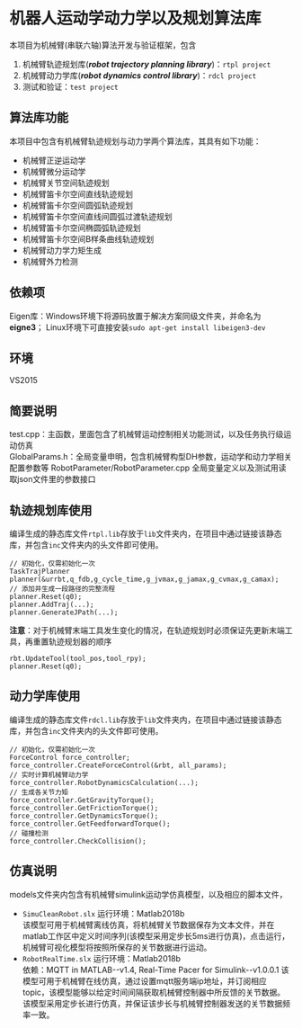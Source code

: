 # 机器人运动学动力学以及规划算法库
 
本项目为机械臂(串联六轴)算法开发与验证框架，包含
1. 机械臂轨迹规划库(***robot trajectory planning library***)：`rtpl project`
2. 机械臂动力学库(***robot dynamics control library***)：`rdcl project`
3. 测试和验证：`test project`

## 算法库功能
本项目中包含有机械臂轨迹规划与动力学两个算法库，其具有如下功能：  
- 机械臂正逆运动学
- 机械臂微分运动学
- 机械臂关节空间轨迹规划
- 机械臂笛卡尔空间直线轨迹规划
- 机械臂笛卡尔空间圆弧轨迹规划
- 机械臂笛卡尔空间直线间圆弧过渡轨迹规划
- 机械臂笛卡尔空间椭圆弧轨迹规划
- 机械臂笛卡尔空间B样条曲线轨迹规划
- 机械臂动力学力矩生成
- 机械臂外力检测
 ## 依赖项
 Eigen库：Windows环境下将源码放置于解决方案同级文件夹，并命名为**eigne3**；
 Linux环境下可直接安装`sudo apt-get install libeigen3-dev`

## 环境
VS2015

 ## 简要说明
 test.cpp：主函数，里面包含了机械臂运动控制相关功能测试，以及任务执行级运动仿真  
 GlobalParams.h：全局变量申明，包含机械臂构型DH参数，运动学和动力学相关配置参数等
 RobotParameter/RobotParameter.cpp 全局变量定义以及测试用读取json文件里的参数接口


 ## 轨迹规划库使用
编译生成的静态库文件`rtpl.lib`存放于`lib`文件夹内，在项目中通过链接该静态库，并包含`inc`文件夹内的头文件即可使用。
```
// 初始化，仅需初始化一次
TaskTrajPlanner planner(&urrbt,q_fdb,g_cycle_time,g_jvmax,g_jamax,g_cvmax,g_camax);
// 添加并生成一段路径的完整流程
planner.Reset(q0);
planner.AddTraj(...);
planner.GenerateJPath(...);
```
**注意**：对于机械臂末端工具发生变化的情况，在轨迹规划时必须保证先更新末端工具，再重置轨迹规划器的顺序
```
rbt.UpdateTool(tool_pos,tool_rpy);
planner.Reset(q0);
```

## 动力学库使用
编译生成的静态库文件`rdcl.lib`存放于`lib`文件夹内，在项目中通过链接该静态库，并包含`inc`文件夹内的头文件即可使用。
```
// 初始化，仅需初始化一次
ForceControl force_controller;
force_controller.CreateForceControl(&rbt, all_params);
// 实时计算机械臂动力学
force_controller.RobotDynamicsCalculation(...);
// 生成各关节力矩
force_controller.GetGravityTorque();
force_controller.GetFrictionTorque();
force_controller.GetDynamicsTorque();
force_controller.GetFeedforwardTorque();
// 碰撞检测
force_controller.CheckCollision();
```

## 仿真说明
models文件夹内包含有机械臂simulink运动学仿真模型，以及相应的脚本文件，
* `SimuCleanRobot.slx`
运行环境：Matlab2018b  
该模型可用于机械臂离线仿真，将机械臂关节数据保存为文本文件，并在matlab工作区中定义时间序列(该模型采用定步长5ms进行仿真)，点击运行，机械臂可视化模型将按照所保存的关节数据进行运动。
* `RobotRealTime.slx`
运行环境：Matlab2018b  
依赖：MQTT in MATLAB--v1.4, Real-Time Pacer for Simulink--v1.0.0.1
该模型可用于机械臂在线仿真，通过设置mqtt服务端ip地址，并订阅相应topic，该模型能够以给定时间间隔获取机械臂控制器中所反馈的关节数据。该模型采用定步长进行仿真，并保证该步长与机械臂控制器发送的关节数据频率一致。